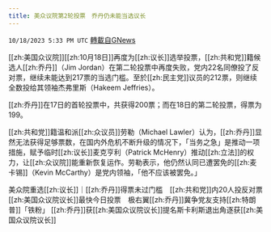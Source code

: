 ```yaml
---
title: 美众议院第2轮投票　乔丹仍未能当选议长
---
```

`10/18/2023 5:33 PM UTC` [轉載自GNews](https://gnews.org/articles/1852249)

[[zh:美国众议院]][[zh:10月18日]]再度为[[zh:议长]]选举投票，[[zh:共和党]]籍候选人[[zh:乔丹]]（Jim Jordan）在第二轮投票中再度失败，党内22名同僚投了反对票，继续未能达到217票的当选门槛。至於[[zh:民主党]]议员的212票，则继续全数投给其领袖杰弗里斯（Hakeem Jeffries）。

[[zh:乔丹]]在17日的首轮投票中，共获得200票；而在18日的第二轮投票，得票为199。

[[zh:共和党]]籍温和派[[zh:众议员]]劳勒（Michael Lawler）认为，[[zh:乔丹]]显然无法获得足够票数，在国内外危机不断升级的情况下，「当务之急」是推动一项措施，赋予临时[[zh:议长]]麦克亨利（Patrick McHenry）推动[[zh:立法]]的权力，让[[zh:众议院]]能重新恢复运作。劳勒表示，他仍然认同已遭罢免的[[zh:麦卡锡]]（Kevin McCarthy）是党内领袖，「他不应该被罢免。」

美众院重选[[zh:议长]]｜[[zh:乔丹]]得票未过门槛　[[zh:共和党]]内20人投反对票[[zh:美国众议院议长]]最快今日投票　极右翼[[zh:乔丹]]冀争党友支持[[zh:特朗普]]「铁粉」 [[zh:乔丹]]获[[zh:美国众议院议长]]提名斯卡利斯退出角逐获[[zh:美国众议院议长]]
